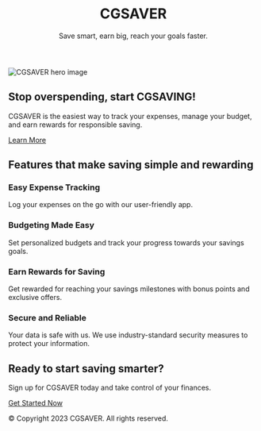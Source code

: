 <!DOCTYPE html>
<html lang="en">
<head>
  <meta charset="UTF-8">
  <meta name="viewport" content="width=device-width, initial-scale=1.0">
  <title>CGSAVER - Simple Savings, Big Rewards</title>
  <link rel="stylesheet" href="style.css">
</head>
<body>
  <header>
    <h1>CGSAVER</h1>
    <p>Save smart, earn big, reach your goals faster.</p>
  </header>

  <section class="hero">
    <img src="[https://www.google.com/url?sa=i&url=https%3A%2F%2Fwww.eduopinions.com%2Funiversities%2Funiversities-in-bangladesh%2Fbrac-university%2F&psig=AOvVaw1xUj8MKv3Cq_rI1FB6sMXx&ust=1702983917114000&source=images&cd=vfe&opi=89978449&ved=0CBIQjRxqFwoTCLDp5c7rmIMDFQAAAAAdAAAAABAD](https://www.google.com/imgres?imgurl=https%3A%2F%2Fspng.pinpng.com%2Fpngs%2Fs%2F423-4230767_png-brac-university-logo-transparent-png.png&tbnid=V-xUedknSqKREM&vet=12ahUKEwjTwYri65iDAxULkWMGHYSmBSUQMygXegUIARCBAQ..i&imgrefurl=https%3A%2F%2Fwww.pinpng.com%2Fpicture%2FimoibiJ_png-brac-university-logo-transparent-png%2F&docid=4WfiYCj5nre0SM&w=320&h=320&q=brac%20university&hl=en&ved=2ahUKEwjTwYri65iDAxULkWMGHYSmBSUQMygXegUIARCBAQ)" alt="CGSAVER hero image">
    <div class="hero-content">
      <h2>Stop overspending, start CGSAVING!</h2>
      <p>CGSAVER is the easiest way to track your expenses, manage your budget, and earn rewards for responsible saving.</p>
      <a href="#features" class="button">Learn More</a>
    </div>
  </section>

  <section id="features">
    <h2>Features that make saving simple and rewarding</h2>
    <div class="feature-cards">
      <div class="card">
        <i class="fa fa-dollar"></i>
        <h3>Easy Expense Tracking</h3>
        <p>Log your expenses on the go with our user-friendly app.</p>
      </div>
      <div class="card">
        <i class="fa fa-chart-line"></i>
        <h3>Budgeting Made Easy</h3>
        <p>Set personalized budgets and track your progress towards your savings goals.</p>
      </div>
      <div class="card">
        <i class="fa fa-gift"></i>
        <h3>Earn Rewards for Saving</h3>
        <p>Get rewarded for reaching your savings milestones with bonus points and exclusive offers.</p>
      </div>
      <div class="card">
        <i class="fa fa-lock"></i>
        <h3>Secure and Reliable</h3>
        <p>Your data is safe with us. We use industry-standard security measures to protect your information.</p>
      </div>
    </div>
  </section>

  <section class="get-started">
    <h2>Ready to start saving smarter?</h2>
    <p>Sign up for CGSAVER today and take control of your finances.</p>
    <a href="signup.html" class="button">Get Started Now</a>
  </section>

  <footer>
    <p>&copy; Copyright 2023 CGSAVER. All rights reserved.</p>
  </footer>

  <script src="script.js"></script>
</body>
</html>
